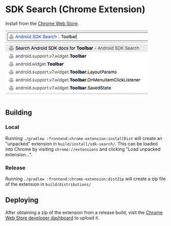 SDK Search (Chrome Extension)
=============================

Install from the [Chrome Web Store](https://chrome.google.com/webstore/detail/android-sdk-search/elihjfnjglabmkeonphlglkpjppchoco).

![](frontend/chrome-extension/src/main/store/screenshots/1.png)


Building
--------

### Local

Running `./gradlew :frontend:chrome-extension:installDist` will create an "unpacked" extension
in `build/install/sdk-search/`. This can be loaded into Chrome by visiting `chrome://extensions`
and clicking "Load unpacked extension...".


### Release

Running `./gradlew :frontend:chrome-extension:distZip` will create a zip file of the extension
in `build/distributions/`


Deploying
---------

After obtaining a zip of the extension from a release build, visit the
[Chrome Web Store developer dashboard](https://chrome.google.com/webstore/developer/dashboard) to
upload it.
